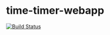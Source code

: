 # time-timer-webapp
[![Build Status](https://travis-ci.com/qoomon/time-timer-webapp.svg?branch=master)](https://travis-ci.com/qoomon/time-timer-webapp)
